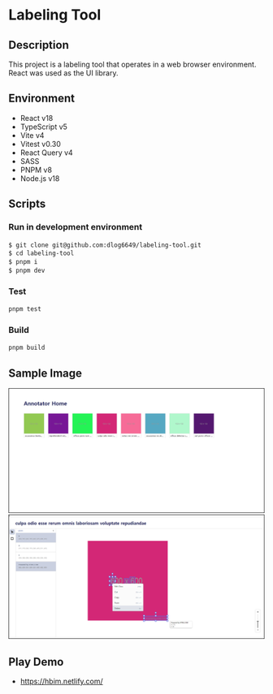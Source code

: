 # Labeling Tool

## Description

This project is a labeling tool that operates in a web browser environment. React was used as the UI library.

## Environment

- React v18
- TypeScript v5
- Vite v4
- Vitest v0.30
- React Query v4
- SASS
- PNPM v8
- Node.js v18

## Scripts

### Run in development environment
```bash
$ git clone git@github.com:dlog6649/labeling-tool.git
$ cd labeling-tool
$ pnpm i
$ pnpm dev
```

### Test
```bash
pnpm test
```

### Build
```bash
pnpm build
```

## Sample Image

<img src="./sample_images/00.png" width="auto" height="auto" title="영상 목록 화면" alt="영상 목록 화면"></img><br/>
<img src="./sample_images/01.png" width="auto" height="auto" title="라벨링 화면" alt="라벨링 화면"></img><br/>

## Play Demo

- https://hbim.netlify.com/
